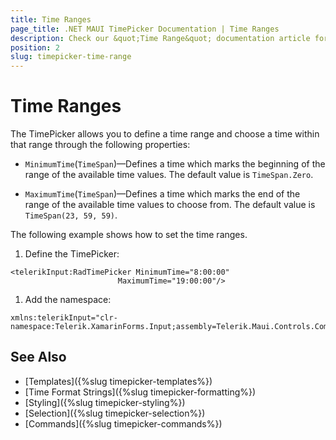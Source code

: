 ```yaml
---
title: Time Ranges
page_title: .NET MAUI TimePicker Documentation | Time Ranges
description: Check our &quot;Time Range&quot; documentation article for Telerik TimePicker for .NET MAUI.
position: 2
slug: timepicker-time-range
---
```


# Time Ranges

The TimePicker allows you to define a time range and choose a time within that range through the following properties:

* `MinimumTime`(`TimeSpan`)&mdash;Defines a time which marks the beginning of the range of the available time values. The default value is `TimeSpan.Zero`.

* `MaximumTime`(`TimeSpan`)&mdash;Defines a time which marks the end of the range of the available time values to choose from. The default value is `TimeSpan(23, 59, 59)`.

The following example shows how to set the time ranges.

1. Define the TimePicker:

 ```XAML
<telerikInput:RadTimePicker MinimumTime="8:00:00"
                         MaximumTime="19:00:00"/>
 ```

1. Add the namespace:

 ```XAML
xmlns:telerikInput="clr-namespace:Telerik.XamarinForms.Input;assembly=Telerik.Maui.Controls.Compatibility"
 ```

## See Also

- [Templates]({%slug timepicker-templates%})
- [Time Format Strings]({%slug timepicker-formatting%})
- [Styling]({%slug timepicker-styling%})
- [Selection]({%slug timepicker-selection%})
- [Commands]({%slug timepicker-commands%})
